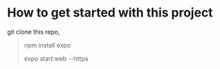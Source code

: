 # How to get started with this project

git clone this repo,

> npm install expo
>
> expo start:web --https
